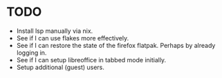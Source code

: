 # TODO
 - Install lsp manually via nix.
 - See if I can use flakes more effectively.
 - See if I can restore the state of the firefox flatpak. Perhaps by already logging in.
 - See if I can setup libreoffice in tabbed mode initially.
 - Setup additional (guest) users.
